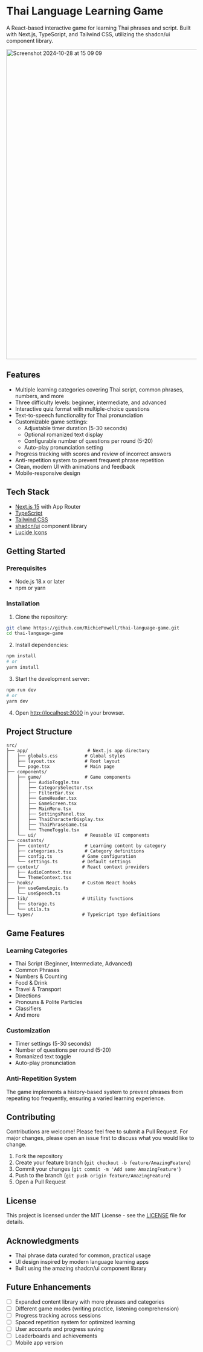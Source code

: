 # Thai Language Learning Game

A React-based interactive game for learning Thai phrases and script. Built with Next.js, TypeScript, and Tailwind CSS, utilizing the shadcn/ui component library.

<img width="821" alt="Screenshot 2024-10-28 at 15 09 09" src="https://github.com/user-attachments/assets/28cb3621-a95c-4c11-acce-cfcdca70c46c">

## Features

- Multiple learning categories covering Thai script, common phrases, numbers, and more
- Three difficulty levels: beginner, intermediate, and advanced
- Interactive quiz format with multiple-choice questions
- Text-to-speech functionality for Thai pronunciation
- Customizable game settings:
  - Adjustable timer duration (5-30 seconds)
  - Optional romanized text display
  - Configurable number of questions per round (5-20)
  - Auto-play pronunciation setting
- Progress tracking with scores and review of incorrect answers
- Anti-repetition system to prevent frequent phrase repetition
- Clean, modern UI with animations and feedback
- Mobile-responsive design

## Tech Stack

- [Next.js 15](https://nextjs.org/) with App Router
- [TypeScript](https://www.typescriptlang.org/)
- [Tailwind CSS](https://tailwindcss.com/)
- [shadcn/ui](https://ui.shadcn.com/) component library
- [Lucide Icons](https://lucide.dev/)

## Getting Started

### Prerequisites

- Node.js 18.x or later
- npm or yarn

### Installation

1. Clone the repository:

```bash
git clone https://github.com/RichiePowell/thai-language-game.git
cd thai-language-game
```

2. Install dependencies:

```bash
npm install
# or
yarn install
```

3. Start the development server:

```bash
npm run dev
# or
yarn dev
```

4. Open [http://localhost:3000](http://localhost:3000) in your browser.

## Project Structure

```
src/
├── app/                      # Next.js app directory
│   ├── globals.css          # Global styles
│   ├── layout.tsx           # Root layout
│   └── page.tsx             # Main page
├── components/
│   ├── game/                # Game components
│   │   ├── AudioToggle.tsx
│   │   ├── CategorySelector.tsx
│   │   ├── FilterBar.tsx
│   │   ├── GameHeader.tsx
│   │   ├── GameScreen.tsx
│   │   ├── MainMenu.tsx
│   │   ├── SettingsPanel.tsx
│   │   ├── ThaiCharacterDisplay.tsx
│   │   ├── ThaiPhraseGame.tsx
│   │   └── ThemeToggle.tsx
│   └── ui/                  # Reusable UI components
├── constants/
│   ├── content/             # Learning content by category
│   ├── categories.ts        # Category definitions
│   ├── config.ts           # Game configuration
│   └── settings.ts         # Default settings
├── context/                # React context providers
│   ├── AudioContext.tsx
│   └── ThemeContext.tsx
├── hooks/                  # Custom React hooks
│   ├── useGameLogic.ts
│   └── useSpeech.ts
├── lib/                    # Utility functions
│   ├── storage.ts
│   └── utils.ts
└── types/                  # TypeScript type definitions
```

## Game Features

### Learning Categories

- Thai Script (Beginner, Intermediate, Advanced)
- Common Phrases
- Numbers & Counting
- Food & Drink
- Travel & Transport
- Directions
- Pronouns & Polite Particles
- Classifiers
- And more

### Customization

- Timer settings (5-30 seconds)
- Number of questions per round (5-20)
- Romanized text toggle
- Auto-play pronunciation

### Anti-Repetition System

The game implements a history-based system to prevent phrases from repeating too frequently, ensuring a varied learning experience.

## Contributing

Contributions are welcome! Please feel free to submit a Pull Request. For major changes, please open an issue first to discuss what you would like to change.

1. Fork the repository
2. Create your feature branch (`git checkout -b feature/AmazingFeature`)
3. Commit your changes (`git commit -m 'Add some AmazingFeature'`)
4. Push to the branch (`git push origin feature/AmazingFeature`)
5. Open a Pull Request

## License

This project is licensed under the MIT License - see the [LICENSE](LICENSE) file for details.

## Acknowledgments

- Thai phrase data curated for common, practical usage
- UI design inspired by modern language learning apps
- Built using the amazing shadcn/ui component library

## Future Enhancements

- [ ] Expanded content library with more phrases and categories
- [ ] Different game modes (writing practice, listening comprehension)
- [ ] Progress tracking across sessions
- [ ] Spaced repetition system for optimized learning
- [ ] User accounts and progress saving
- [ ] Leaderboards and achievements
- [ ] Mobile app version
